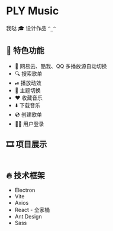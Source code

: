 # PLY Music

我哒 🎓 设计作品 `^_^`

## 👀 特色功能

- 🎵 网易云、酷我、QQ 多播放源自动切换
- 🔍 搜索歌单
- ⏯ 播放动效
- 🎨 主题切换
- ❤️ 收藏音乐
- ⬇️ 下载音乐
- 💿 创建歌单
- 👩‍⚖️‍ 用户登录

## 🎞 项目展示

<img wdith="700px" scr="https://github.com/Jenny-pyl/music-desktop-application/blob/main/screenshot/play.png?raw=true" />

<br/>

<img wdith="700px" scr="https://github.com/Jenny-pyl/music-desktop-application/blob/main/screenshot/find-music.png?raw=true" />

<br/>

<img wdith="700px" scr="https://github.com/Jenny-pyl/music-desktop-application/blob/main/screenshot/search.png?raw=true" />

## 🔥 技术框架

- Electron
- Vite
- Axios
- React - 全家桶
- Ant Design
- Sass
